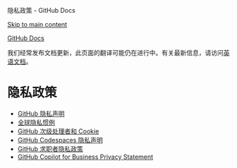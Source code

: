 隐私政策 - GitHub Docs

[Skip to main content](#main-content)

[](/cn)[GitHub Docs](/cn)

我们经常发布文档更新，此页面的翻译可能仍在进行中。有关最新信息，请访问[英语文档](/en)。

隐私政策
==========

* [GitHub 隐私声明](/cn/site-policy/privacy-policies/github-privacy-statement)
* [全球隐私惯例](/cn/site-policy/privacy-policies/global-privacy-practices)
* [GitHub 次级处理者和 Cookie](/cn/site-policy/privacy-policies/github-subprocessors-and-cookies)
* [GitHub Codespaces 隐私声明](/cn/site-policy/privacy-policies/github-codespaces-privacy-statement)
* [GitHub 求职者隐私政策](/cn/site-policy/privacy-policies/github-candidate-privacy-policy)
* [GitHub Copilot for Business Privacy Statement](/cn/site-policy/privacy-policies/github-copilot-for-business-privacy-statement)
